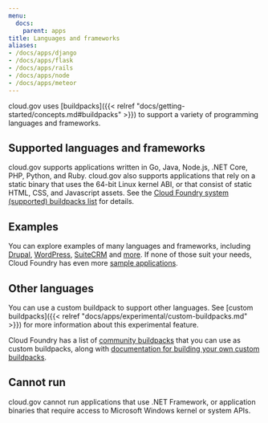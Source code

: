 ```yaml
---
menu:
  docs:
    parent: apps
title: Languages and frameworks
aliases:
- /docs/apps/django
- /docs/apps/flask
- /docs/apps/rails
- /docs/apps/node
- /docs/apps/meteor
---
```


cloud.gov uses [buildpacks]({{< relref "docs/getting-started/concepts.md#buildpacks" >}}) to support a variety of programming languages and frameworks.

## Supported languages and frameworks

cloud.gov supports applications written in Go, Java, Node.js, .NET Core, PHP, Python, and Ruby. cloud.gov also supports applications that rely on a static binary that uses the 64-bit Linux kernel ABI, or that consist of static HTML, CSS, and Javascript assets. See the [Cloud Foundry system (supported) buildpacks list](http://docs.cloudfoundry.org/buildpacks/#system-buildpacks) for details.

## Examples

You can explore examples of many languages and frameworks, including [Drupal](https://github.com/18F/cf-ex-drupal), [WordPress](https://github.com/18F/cf-ex-wordpress), [SuiteCRM](https://github.com/18F/cf-example-suitecrm) and [more](https://github.com/18F/cf-hello-worlds). If none of those suit your needs, Cloud Foundry has even more [sample applications](https://github.com/cloudfoundry-samples).

## Other languages

You can use a custom buildpack to support other languages. See [custom buildpacks]({{< relref "docs/apps/experimental/custom-buildpacks.md" >}}) for more information about this experimental feature.

Cloud Foundry has a list of [community buildpacks](http://docs.cloudfoundry.org/buildpacks/#community-buildpacks) that you can use as custom buildpacks, along with [documentation for building your own custom buildpacks](http://docs.cloudfoundry.org/buildpacks/developing-buildpacks.html).

## Cannot run

cloud.gov cannot run applications that use .NET Framework, or application binaries that require access to Microsoft Windows kernel or system APIs.
